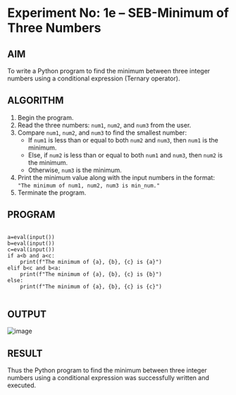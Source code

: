 # Experiment No: 1e – SEB-Minimum of Three Numbers

## AIM  

To write a Python program to find the minimum between three integer numbers using a conditional expression (Ternary operator).

## ALGORITHM  

1. Begin the program.  
2. Read the three numbers: `num1`, `num2`, and `num3` from the user.  
3. Compare `num1`, `num2`, and `num3` to find the smallest number:  
   - If `num1` is less than or equal to both `num2` and `num3`, then `num1` is the minimum.  
   - Else, if `num2` is less than or equal to both `num1` and `num3`, then `num2` is the minimum.  
   - Otherwise, `num3` is the minimum.  
4. Print the minimum value along with the input numbers in the format:  
   `"The minimum of num1, num2, num3 is min_num."`  
5. Terminate the program.

## PROGRAM
```

a=eval(input())
b=eval(input())
c=eval(input())
if a<b and a<c:
    print(f"The minimum of {a}, {b}, {c} is {a}")
elif b<c and b<a:
    print(f"The minimum of {a}, {b}, {c} is {b}")
else:
    print(f"The minimum of {a}, {b}, {c} is {c}")
    

```

## OUTPUT

![image](https://github.com/user-attachments/assets/b9f3693e-6176-48f7-a669-bc49094ce2cb)


## RESULT
Thus the Python program to find the minimum between three integer numbers using a conditional expression was successfully written and executed.


